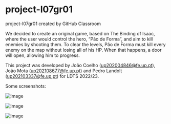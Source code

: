 # project-l07gr01
project-l07gr01 created by GitHub Classroom

We decided to create an original game, based on The Binding of Isaac, where the user would control the hero, “Pão de Forma”, and aim to kill enemies by shooting them.
To clear the levels, Pão de Forma must kill every enemy on the map without losing all of his HP. When that happens, a door will open, allowing him to progress.

This project was developed by João Coelho (up202004846@fe.up.pt), João Mota (up202108677@fe.up.pt) and Pedro Landolt (up202103337@fe.up.pt) for LDTS 2022/23.

Some screenshots:

![image](https://user-images.githubusercontent.com/92723402/207059444-d1b64b62-30e9-43b0-9f56-ff92a1467850.png)

![image](https://user-images.githubusercontent.com/92723402/204059400-78ae5985-b504-44b4-83ac-52c6c507a761.png)

![image](https://user-images.githubusercontent.com/92723402/207059994-04a1ffb0-e3cf-4b0f-a973-94e4b2df416d.png)

